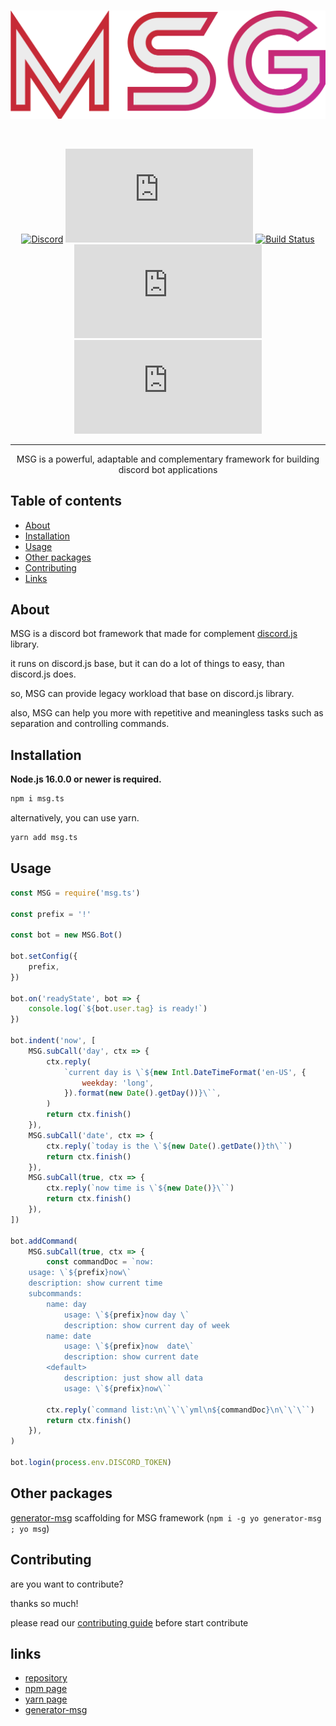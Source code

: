 <div align="center">
  <br />
  <p>
    <a href="https://github.com/abiriadev/MSG"><img src="https://github.com/abiriadev/MSG/blob/master/assets/msg_logo/MSG.png" width="546" alt="MSG" /></a>
  </p>
  <br />
  <p>

[![Discord](https://img.shields.io/discord/687271752224735233?color=%235865f2&label=discord&logo=discord)](https://discord.com/invite/coding-lab)
[![npm](https://img.shields.io/npm/v/msg.ts?color=%23E63A11&logo=npm)][2]
[![Build Status](https://travis-ci.com/abiriadev/MSG.svg?branch=master)](https://travis-ci.com/abiriadev/MSG)
[![npm](https://img.shields.io/npm/dt/msg.ts?color=%23db5d51)][2]
[![NPM](https://img.shields.io/npm/l/msg.ts?color=%238b51db)](https://opensource.org/licenses/MIT)

  </p>

---

  <p>
    MSG is a powerful, adaptable and complementary framework for building discord bot applications
  </p>
</div>

## Table of contents

-   [About](#about)
-   [Installation](#installation)
-   [Usage](#Usage)
-   [Other packages](#Other-packages)
-   [Contributing](#contributing)
-   [Links](#links)

## About

MSG is a discord bot framework that made for complement [discord.js](https://github.com/discordjs/discord.js) library.

it runs on discord.js base, but it can do a lot of things to easy, than discord.js does.

so, MSG can provide legacy workload that base on discord.js library.

also, MSG can help you more with repetitive and meaningless tasks such as separation and controlling commands.

## Installation

**Node.js 16.0.0 or newer is required.**

```sh
npm i msg.ts
```

alternatively, you can use yarn.

```sh
yarn add msg.ts
```

## Usage

```js
const MSG = require('msg.ts')

const prefix = '!'

const bot = new MSG.Bot()

bot.setConfig({
    prefix,
})

bot.on('readyState', bot => {
    console.log(`${bot.user.tag} is ready!`)
})

bot.indent('now', [
    MSG.subCall('day', ctx => {
        ctx.reply(
            `current day is \`${new Intl.DateTimeFormat('en-US', {
                weekday: 'long',
            }).format(new Date().getDay())}\``,
        )
        return ctx.finish()
    }),
    MSG.subCall('date', ctx => {
        ctx.reply(`today is the \`${new Date().getDate()}th\``)
        return ctx.finish()
    }),
    MSG.subCall(true, ctx => {
        ctx.reply(`now time is \`${new Date()}\``)
        return ctx.finish()
    }),
])

bot.addCommand(
    MSG.subCall(true, ctx => {
        const commandDoc = `now:
    usage: \`${prefix}now\`
    description: show current time
    subcommands:
        name: day
            usage: \`${prefix}now day \`
            description: show current day of week
        name: date
            usage: \`${prefix}now  date\`
            description: show current date
        <default>
            description: just show all data
            usage: \`${prefix}now\``

        ctx.reply(`command list:\n\`\`\`yml\n${commandDoc}\n\`\`\``)
        return ctx.finish()
    }),
)

bot.login(process.env.DISCORD_TOKEN)
```

## Other packages

[generator-msg](https://github.com/abiriadev/generator-msg) scaffolding for MSG framework (`npm i -g yo generator-msg ; yo msg`)

## Contributing

are you want to contribute?

thanks so much!

please read our [contributing guide](./CONTRIBUTING.md) before start contribute

## links

- [repository][1]
- [npm page][2]
- [yarn page](https://yarnpkg.com/package/msg.ts)
- [generator-msg](https://github.com/abiriadev/generator-msg)

[1]: https://github.com/abiriadev/MSG
[2]: https://www.npmjs.com/package/msg.ts
